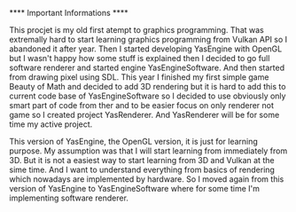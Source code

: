 **** Important Informations ****

This procjet is my old first atempt to graphics programming. That was extremally hard to start learning graphics programming from Vulkan API so I abandoned it after year. Then I started developing YasEngine with OpenGL but I wasn't happy how some stuff is explained then I decided to go full software renderer and started engine YasEngineSoftware. And then started from drawing pixel using SDL. This year I finished my first simple game Beauty of Math and decided to add 3D rendering but it is hard to add this to current code base of YasEngineSoftware so I decided to use obviously only smart part of code from ther and to be easier focus on only renderer not game so I created project YasRenderer. And YasRenderer will be for some time my active project.




This version of YasEngine, the OpenGL version, it is just for learning purpose.
My assumption was that I will start learning from immediately from 3D.
But it is not a easiest way to start learning from 3D and Vulkan at the sime time.
And I want to understand everything from basics of rendering which nowadays are implemented by hardware.
So I moved again from this version of YasEngine to YasEngineSoftware where for some time I'm implementing software renderer.
